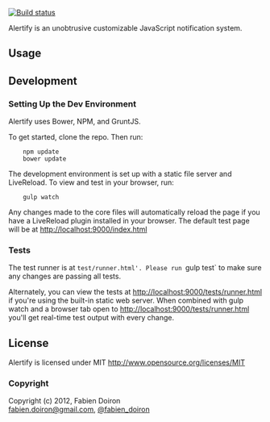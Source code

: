 [![Build status](https://secure.travis-ci.org/alertifyjs/alertify.js.png)](http://travis-ci.org/alertifyjs/alertify.js)

Alertify is an unobtrusive customizable JavaScript notification system.

## Usage

## Development


### Setting Up the Dev Environment

Alertify uses Bower, NPM, and GruntJS.

To get started, clone the repo. Then run:

        npm update
        bower update

The development environment is set up with a static file server and LiveReload.
To view and test in your browser, run:

        gulp watch
        
Any changes made to the core files will automatically reload the page if you have a LiveReload plugin
installed in your browser. The default test page will be at
[http://localhost:9000/index.html](http://localhost:9000/index.html)

### Tests

The test runner is at `test/runner.html'. Please run `gulp test` to make sure any changes are passing all tests.

Alternately, you can view the tests at 
[http://localhost:9000/tests/runner.html](http://localhost:9000/tests/runner.html)
if you're using the built-in static web server. When combined with gulp watch and a browser tab open to
[http://localhost:9000/tests/runner.html](http://localhost:9000/tests/runner.html) you'll get real-time test
output with every change.

## License

Alertify is licensed under MIT http://www.opensource.org/licenses/MIT

### Copyright

Copyright (c) 2012, Fabien Doiron  
<fabien.doiron@gmail.com>, [@fabien_doiron](http://twitter.com/fabien_doiron)
